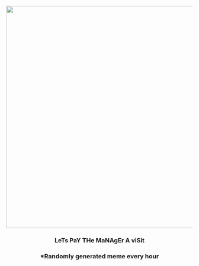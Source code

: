 <p align="center">
        <img src="https://i.redd.it/0ei7n9zslas81.gif" width="600" height="600">
        </p>
        <h3 align="center">LeTs PaY THe MaNAgEr A viSit</h3>
        <h3 align="center">*Randomly generated meme every hour</h3>
    